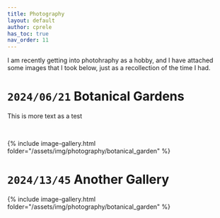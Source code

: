 ```yaml
---
title: Photography
layout: default
author: cprele
has_toc: true
nav_order: 11
---
```


I am recently getting into photohraphy as a hobby, and I have attached some images that I took below, just as a recollection of the time I had. 


# `2024/06/21` Botanical Gardens

This is more text as a test

<a href="/assets/img/photography/botanical_garden/DSC_1927.JPG" data-lightbox="Image 1" data-title="Test Caption"><img class="example-image" src="/assets/img/photography/botanical_garden/DSC_1927.JPG" alt=""/></a>
<a href="/assets/img/photography/botanical_garden/DSC_1977.JPG" data-lightbox="Image 1" data-title="Test Caption"><img class="example-image" src="/assets/img/photography/botanical_garden/DSC_1977.JPG" alt=""/></a>

{% include image-gallery.html folder="/assets/img/photography/botanical_garden" %}


# `2024/13/45` Another Gallery

{% include image-gallery.html folder="/assets/img/photography/botanical_garden" %}


<link href="/css/lightbox.css" rel="stylesheet" />
<script type="text/javascript" src="/js/lightbox-plus-jquery.js"></script>
<script>
    lightbox.option({
      'resizeDuration': 200,
      'wrapAround': true,
      'alwaysShowNavOnTouchDevices': true,
    })
</script>